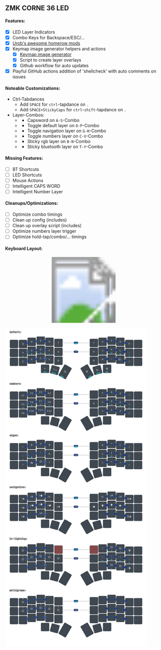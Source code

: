 ## ZMK CORNE 36 LED

#### Features:

* [x] LED Layer Indicators
* [x] Combo Keys for Backspace/ESC/...
* [x] [Urob's awesome homerow mods](https://github.com/urob/zmk-config)
* [x] Keymap image generator helpers and actions
  - [x] [Keymap image generator](https://github.com/caksoylar/keymap-drawer?tab=readme-ov-file)
  - [x] Script to create layer overlays
  - [x] Github workflow for auto updates
* [x] Playful GitHub actions addition of 'shellcheck' with auto comments on issues

#### Noteable Customizations:

* Ctrl-Tabdances
  - Add `SPACE` for `ctrl`-tapdance on `.`
  - Add `SPACE+StickyCaps` for `ctrl`-`shift`-tapdance on `.`
* Layer-Combos:
  - * Capsword on `A-S`-Combo
  - * Toggle default layer on `O-P`-Combo
  - * Toggle navigation layer on `G-H`-Combo
  - * Toggle numbers layer on `C-V`-Combo
  - * Sticky rgb layer on `B-N`-Combo
  - * Sticky bluetooth layer on `T-Y`-Combo

#### Missing Features:

* [ ] BT Shortcuts
* [ ] LED Shortcuts
* [ ] Mouse Actions
* [ ] Intelligent CAPS WORD
* [ ] Intelligent Number Layer

#### Cleanups/Optimizations:

* [ ] Optimize combo timings
* [ ] Clean up config (includes)
* [ ] Clean up overlay script (includes)
* [ ] Optimize numbers layer trigger
* [ ] Optimize hold-tap/combo/... timings

#### Keyboard Layout:

<svg width="975" height="411" viewBox="0 0 975 411" class="keymap" xmlns="http://www.w3.org/2000/svg" xmlns:xlink="http://www.w3.org/1999/xlink">
<style>/* font and background color specifications */
</style>
<g>
  <image x="0"   y="20" width="100%" height="100%" href="./keymap/fancy/corne_default.svg" />
  <image x="20"  y="0"  width="100%" height="100%" href="./keymap/fancy/corne_signs.svg" />
  <image x="-18" y="0"  width="100%" height="100%" href="./keymap/fancy/corne_numbers.svg" />
  <image x="-18" y="40" width="100%" height="100%" href="./keymap/fancy/corne_navigation.svg" />
</g>
</svg>

![Alt text](./keymap/fancy/corne.svg)

